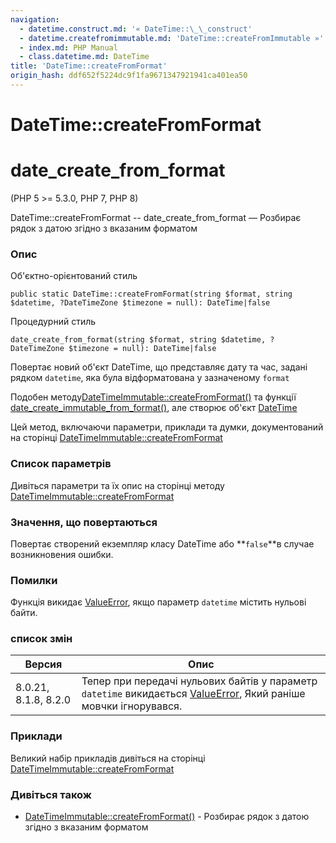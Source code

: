 ```yaml
---
navigation:
  - datetime.construct.md: '« DateTime::\_\_construct'
  - datetime.createfromimmutable.md: 'DateTime::createFromImmutable »'
  - index.md: PHP Manual
  - class.datetime.md: DateTime
title: 'DateTime::createFromFormat'
origin_hash: ddf652f5224dc9f1fa9671347921941ca401ea50
---
```

# DateTime::createFromFormat

# date\_create\_from\_format

(PHP 5 >= 5.3.0, PHP 7, PHP 8)

DateTime::createFromFormat -- date\_create\_from\_format — Розбирає рядок з датою згідно з вказаним форматом

### Опис

Об'єктно-орієнтований стиль

```methodsynopsis
public static DateTime::createFromFormat(string $format, string $datetime, ?DateTimeZone $timezone = null): DateTime|false
```

Процедурний стиль

```methodsynopsis
date_create_from_format(string $format, string $datetime, ?DateTimeZone $timezone = null): DateTime|false
```

Повертає новий об'єкт DateTime, що представляє дату та час, задані рядком `datetime`, яка була відформатована у зазначеному `format`

Подобен методу[DateTimeImmutable::createFromFormat()](datetimeimmutable.createfromformat.md) та функції [date\_create\_immutable\_from\_format()](function.date-create-immutable-from-format.md), але створює об'єкт [DateTime](class.datetime.md)

Цей метод, включаючи параметри, приклади та думки, документований на сторінці [DateTimeImmutable::createFromFormat](datetimeimmutable.createfromformat.md)

### Список параметрів

Дивіться параметри та їх опис на сторінці методу [DateTimeImmutable::createFromFormat](datetimeimmutable.createfromformat.md)

### Значення, що повертаються

Повертає створений екземпляр класу DateTime або \*\*`false`\*\*в случае возникновения ошибки.

### Помилки

Функція викидає [ValueError](class.valueerror.md), якщо параметр `datetime` містить нульові байти.

### список змін

| Версия | Опис |
| --- | --- |
| 8.0.21, 8.1.8, 8.2.0 | Тепер при передачі нульових байтів у параметр `datetime` викидається [ValueError](class.valueerror.md), Який раніше мовчки ігнорувався. |

### Приклади

Великий набір прикладів дивіться на сторінці [DateTimeImmutable::createFromFormat](datetimeimmutable.createfromformat.md)

### Дивіться також

-   [DateTimeImmutable::createFromFormat()](datetimeimmutable.createfromformat.md) \- Розбирає рядок з датою згідно з вказаним форматом
